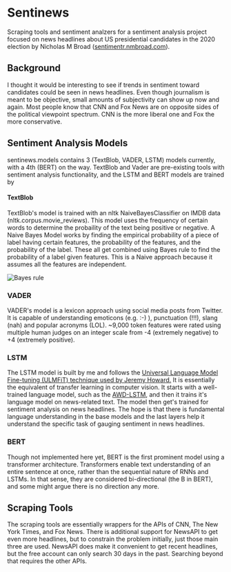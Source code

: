 # Sentinews
Scraping tools and sentiment analzers for a sentiment analysis project focused on news headlines about US presidential candidates in the 2020 election by Nicholas M Broad ([sentimentr.nmbroad.com](sentimentr.nmbroad.com)).

## Background
I thought it would be interesting to see if trends in sentiment toward candidates could be seen in news headlines. Even though journalism is meant to be objective, small amounts of subjectivity can show up now and again. Most people know that CNN and Fox News are on opposite sides of the political viewpoint spectrum. CNN is the more liberal one and Fox the more conservative. 
 

## Sentiment Analysis Models
sentinews.models contains 3 (TextBlob, VADER, LSTM) models currently, with a 4th (BERT) on the way. TextBlob and Vader are pre-existing tools with sentiment analysis functionality, and the LSTM and BERT models are trained by 

#### TextBlob
TextBlob's model is trained with an nltk NaiveBayesClassifier on IMDB data (nltk.corpus.movie_reviews). This model uses the frequency of certain words to determine the probaility of the text being positive or negative. A Naive Bayes Model works by finding the empirical probability of a piece of label having certain features, the probability of the features, and the probability of the label. These all get combined using Bayes rule to find the probability of a label given features. This is a Naive approach because it assumes all the features are independent.

![Bayes rule](Equation "L stands for label, F stands for features")


### VADER
VADER's model is a lexicon approach using social media posts from Twitter. It is capable of understanding emoticons (e.g. :-) ), punctuation (!!!), slang (nah) and popular acronyms (LOL).  ~9,000 token features were rated using multiple human judges on an integer scale from -4 (extremely negative) to +4 (extremely positive).

### LSTM
The LSTM model is built by me and follows the [Universal Language Model Fine-tuning (ULMFiT) technique used by Jeremy Howard.](https://arxiv.org/abs/1801.06146) It is essentially the equivalent of transfer learning in computer vision.  It starts with a well-trained language model, such as the [AWD-LSTM](https://arxiv.org/abs/1708.02182), and then it trains it's language model on news-related text.  The model then get's trained for sentiment analysis on news headlines. The hope is that there is fundamental language understanding in the base models and the last layers help it understand the specific task of gauging sentiment in news headlines.

### BERT
Though not implemented here yet, BERT is the first prominent model using a transformer architecture.  Transformers enable text understanding of an entire sentence at once, rather than the sequential nature of RNNs and LSTMs. In that sense, they are considered bi-directional (the B in BERT), and some might argue there is no direction any more.   

## Scraping Tools
The scraping tools are essentially wrappers for the APIs of CNN, The New York Times, and Fox News. There is additional support for NewsAPI to get even more headlines, but to constrain the problem initially, just those main three are used. NewsAPI does make it convenient to get recent headlines, but the free account can only search 30 days in the past. Searching beyond that requires the other APIs.


